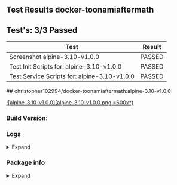## Test Results docker-toonamiaftermath

## Test's: 3/3 Passed

| Test | Result |
| ----------------------- | --- |
| Screenshot alpine-3.10-v1.0.0 | PASSED |
| Test Init Scripts for: alpine-3.10-v1.0.0 | PASSED |
| Test Service Scripts for: alpine-3.10-v1.0.0 | PASSED |

<main>

<section markdown="1">
## christopher102994/docker-toonamiaftermath:alpine-3.10-v1.0.0

[![alpine-3.10-v1.0.0](alpine-3.10-v1.0.0.png =600x*)](alpine-3.10-v1.0.0.png)

### Build Version: 

### Logs

<details><summary>Expand</summary>
<p>

```
[s6-init] making user provided files available at /var/run/s6/etc...exited 0.
[s6-init] ensuring user provided files have correct perms...exited 0.
[fix-attrs.d] applying ownership & permissions fixes...
[fix-attrs.d] 50-toonami-attrs: applying... 
[fix-attrs.d] 50-toonami-attrs: exited 0.
[fix-attrs.d] done.
[cont-init.d] executing container initialization scripts...
[cont-init.d] 01-users-and-groups: executing... 
usermod: no changes
[cont-init.d] 01-users-and-groups: exited 0.
[cont-init.d] 05-init-mounted-folders: executing... 
[05-init-mounted-folders]: First boot with mounted /config/data detected.
[05-init-mounted-folders]: First boot with mounted /config/log detected.
[cont-init.d] 05-init-mounted-folders: exited 0.
[cont-init.d] 10-display-container-info: executing... 
[10-display-container-info]: 
-------------------------
# USER DEFINED VARIABLES:
-------------------------
PUID=900
USERNAME=user
PGID=900
GROUPNAME=user
FIRST_RUN=TRUE
-------------------------
# UID/GID of user:
-------------------------
UID: 900
GID: 900
-------------------------
# FOLDER PERMISSIONS:
-------------------------
drwxr-xr-x 1 user user 4096 Mar 23 22:50 /app
drwxr-xr-x 4 user user 4096 Mar 23 22:51 /config
drwxr-xr-x 1 user user 4096 Mar 23 22:50 /defaults
-------------------------
[cont-init.d] 10-display-container-info: exited 0.
[cont-init.d] 40-fix-toonami-attrs: executing... 
[cont-init.d] 40-fix-toonami-attrs: exited 0.
[cont-init.d] 50-first-run: executing... 
[cont-init.d] 50-first-run: exited 0.
[cont-init.d] 60-fix-xeteve-attrs: executing... 
Archive:  /defaults/xteve_default.zip
  inflating: /config/authentication.json  
  inflating: /config/MEFSLBL3WKWEQXYX469O.m3u  
  inflating: /config/xteve.m3u       
  inflating: /config/xteve.xml       
  inflating: /config/XYDP47B15C52LOH6R46J.xml  
 extracting: /config/pms.json        
  inflating: /config/settings.json   
  inflating: /config/urls.json       
  inflating: /config/xepg.json       
If you wish to reset to the default parameters passed then remove the files in your mounted /data file.
[cont-init.d] 60-fix-xeteve-attrs: exited 0.
[cont-init.d] done.
[services.d] starting services
[run]: The Package Manager is apk
[services.d] done.
Starting xteve . . .

```
</p>
</details>

### Package info

<details><summary>Expand</summary>
<p>

```

```

</p>
</details>
</section>

</main>